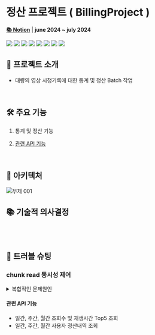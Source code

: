 # 정산 프로젝트 ( BillingProject )
[**📚 Notion**]() |
**june 2024 ~ july 2024**  

<img src="https://img.shields.io/badge/Spring Boot-6DB33F?style=for-the-badge&logo=Spring Boot&logoColor=white"> <img src="https://img.shields.io/badge/Spring Cloud-6DB33F?style=for-the-badge&logo= &logoColor=white"> 
<img src="https://img.shields.io/badge/MySQL-4479A1?style=for-the-badge&logo=MySQL&logoColor=white">
<img src="https://img.shields.io/badge/Docker-2496ED?style=for-the-badge&logo=Docker&logoColor=white">
<img src="https://img.shields.io/badge/AWS EC2-FF9900?style=for-the-badge&logo=Amazon EC2&logoColor=white">
<img src="https://img.shields.io/badge/Prometheus-E6522C?style=for-the-badge&logo=Prometheus&logoColor=white">
<img src="https://img.shields.io/badge/Grafana-F46800?style=for-the-badge&logo=Grafana&logoColor=white">
<img src="https://img.shields.io/badge/GitHub Actions-2088FF?style=for-the-badge&logo=GitHub Actions&logoColor=white">
<br>

## 🌱 프로젝트 소개
- 대량의 영상 시청기록에 대한 통계 및 정산 Batch 작업

<br>

## 🛠️ 주요 기능
1. 통계 및 정산 기능  
 
3. [관련 API 기능](#관련-API-기능)

<br>

## 🚀 아키텍처
![무제 001]()
<br>

## 📚 기술적 의사결정


<br>



<br>

## 🐞 트러블 슈팅
### chunk read 동시성 제어  
<details>
<summary>복합적인 문제원인
</summary>




## 🛠 기능구현 요약


  ```
  resilience4j.circuitbreaker:
  instances:
    adFeignClient:
      registerHealthIndicator: true
      slidingWindowSize: 100
      minimumNumberOfCalls: 10
      permittedNumberOfCallsInHalfOpenState: 3
      automaticTransitionFromOpenToHalfOpenEnabled: true
      waitDurationInOpenState: 10s
      failureRateThreshold: 50
      eventConsumerBufferSize: 10
  ```

  </details>


#### 관련 API 기능
- 일간, 주간, 월간 조회수 및 재생시간 Top5 조회
- 일간, 주간, 월간 사용자 정산내역 조회
